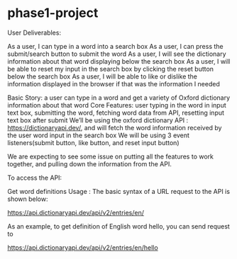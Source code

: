 # phase1-project

User Deliverables:

As a user, I can type in a word into a search box
As a user, I can press the submit/search button to submit the word
As a user, I will see the dictionary information about that word displaying below the search box
As a user, I will be able to reset my input in the search box by clicking the reset button below the search box
As a user, I will be able to like or dislike the information displayed in the browser if that was the information I needed

Basic Story: a user can type in a word and get a variety of Oxford dictionary information about that word
Core Features: user typing in the word in input text box, submitting the word, fetching word data from API, resetting input text box after submit
We’ll be using the oxford dictionary API : https://dictionaryapi.dev/, and will fetch the word information received by the user word input in the search box
We will be using 3 event listeners(submit button, like button, and reset input button)

We are expecting to see some issue on putting all the features to work together, and pulling down the information from the API.

To access the API: 

Get word definitions
Usage : The basic syntax of a URL request to the API is shown below:

https://api.dictionaryapi.dev/api/v2/entries/en/<word>

As an example, to get definition of English word hello, you can send request to

https://api.dictionaryapi.dev/api/v2/entries/en/hello

